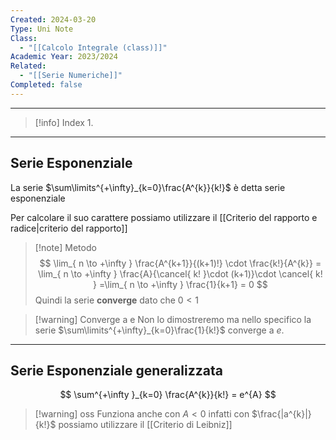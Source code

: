 ```yaml
---
Created: 2024-03-20
Type: Uni Note
Class:
  - "[[Calcolo Integrale (class)]]"
Academic Year: 2023/2024
Related:
  - "[[Serie Numeriche]]"
Completed: false
---
```

---

>[!info] Index
>1. 

---
## Serie Esponenziale

La serie $\sum\limits^{+\infty}_{k=0}\frac{A^{k}}{k!}$ è detta serie esponenziale

Per calcolare il suo carattere possiamo utilizzare il [[Criterio del rapporto e radice|criterio del rapporto]]

>[!note] Metodo
>$$
>\lim_{ n \to +\infty } \frac{A^{k+1}}{(k+1)!} \cdot \frac{k!}{A^{k}} = \lim_{ n \to +\infty } \frac{A}{\cancel{ k! }\cdot (k+1)}\cdot \cancel{ k! } =\lim_{ n \to +\infty } \frac{1}{k+1} = 0
>$$
>Quindi la serie **converge** dato che $0<1$

>[!warning] Converge a e
>Non lo dimostreremo ma nello specifico la serie $\sum\limits^{+\infty}_{k=0}\frac{1}{k!}$ converge a $e$. 

---
## Serie Esponenziale generalizzata

$$
\sum^{+\infty }_{k=0} \frac{A^{k}}{k!} = e^{A}
$$

 >[!warning] oss
>Funziona anche con $A<0$ infatti con $\frac{|a^{k}|}{k!}$​ possiamo utilizzare il [[Criterio di Leibniz]]

